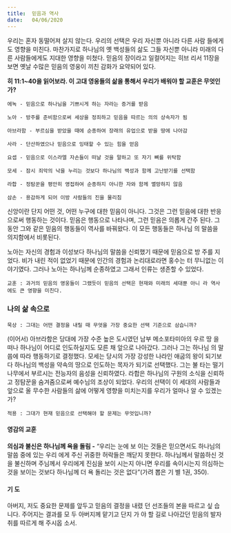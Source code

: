 ```yaml
---
title:  믿음과 역사
date:   04/06/2020
---
```


우리는 혼자 동떨어져 살지 않는다. 우리의 선택은 우리 자신뿐 아니라 다른 사람
들에게도 영향을 미친다. 마찬가지로 하나님의 옛 백성들의 삶도 그들 자신뿐 아니라
미래의 다른 사람들에게도 지대한 영향을 미쳤다. 믿음의 장이라고 일컬어지는 히브
리서 11장을 보면 옛날 수많은 믿음의 영웅이 끼친 감화가 요약되어 있다.

**히 11:1~40을 읽어보라. 이 고대 영웅들의 삶을 통해서 우리가 배워야 할 교훈은
무엇인가?**

`에녹 - 믿음으로 하나님을 기쁘시게 하는 자라는 증거를 받음`

`노아 - 방주를 준비함으로써 세상을 정죄하고 믿음을 따르는 의의 상속자가 됨`

`아브라함 - 부르심을 받았을 때에 순종하여 장래의 유업으로 받을 땅에 나아감`

`사라 - 단산하였으나 믿음으로 잉태할 수 있는 힘을 얻음`

`요셉 - 믿음으로 이스라엘 자손들이 떠날 것을 말하고 또 자기 뼈를 위탁함`

`모세 - 잠시 죄악의 낙을 누리는 것보다 하나님의 백성과 함께 고난받기를 선택함`

`라합 - 정탐꾼을 평안히 영접하여 순종하지 아니한 자와 함께 멸망하지 않음`

`삼손 - 용감하게 되어 이방 사람들의 진을 물리침`

신앙이란 단지 어떤 것, 어떤 누구에 대한 믿음이 아니다. 그것은 그런 믿음에 대한
반응으로써 행동하는 것이다. 믿음은 행동으로 나타나며, 그런 믿음은 의롭게 간주
된다. 그동안 그와 같은 믿음의 행동들이 역사를 바꿔왔다. 이 모든 행동들은 하나님
의 말씀을 의지함에서 비롯된다.

노아는 자신의 경험과 이성보다 하나님의 말씀을 신뢰했기 때문에 믿음으로 방
주를 지었다. 비가 내린 적이 없었기 때문에 인간의 경험과 논리대로라면 홍수는 터
무니없는 이야기였다. 그러나 노아는 하나님께 순종하였고 그래서 인류는 생존할 수
있었다.

`교훈 : 과거의 믿음의 영웅들이 그랬듯이 믿음의 선택은 현재와 미래의 세대뿐 아니
라 역사에도 큰 영향을 미친다.`

### 나의 삶 속으로

`묵상 : 그대는 어떤 결정을 내릴 때 무엇을 가장 중요한 선택 기준으로 삼습니까?`

(이어서) 아브라함은 당대에 가장 수준 높은 도시였던 남부 메소포타미아의 우르 땅
을 떠나 하나님이 어디로 인도하실지도 모른 채 앞으로 나아갔다. 그러나 그는 하나님
의 말씀에 따라 행동하기로 결정했다. 모세는 당시의 가장 강성한 나라인 애굽의 왕이
되기보다 하나님의 백성을 약속의 땅으로 인도하는 목자가 되기로 선택했다. 그는 불
타는 떨기나무에서 부르시는 전능자의 음성을 신뢰하였다. 라합은 하나님의 구원의
소식을 신뢰하고 정탐꾼을 숨겨줌으로써 예수님의 조상이 되었다. 우리의 선택이 이
세대의 사람들과 앞으로 올 무수한 사람들의 삶에 어떻게 영향을 미치는지를 우리가
얼마나 알 수 있겠는가?

`적용 : 그대가 현재 믿음으로 선택해야 할 문제는 무엇입니까?`

#### 영감의 교훈

**의심과 불신은 하나님께 욕을 돌림 -** “우리는 눈에 보
이는 것들은 믿으면서도 하나님의 말씀 중에 있는 우리
에게 주신 귀중한 허락들은 깨닫지 못한다. 하나님께서
말씀하신 것을 불신하며 주님께서 우리에게 진심을 보이
시는지 아니면 우리를 속이시는지 의심하는 것을 보이는
것보다 하나님께 더 욕 돌리는 것은 없다”(가려 뽑은 기
별 1권, 350).

#### 기 도

아버지, 저도 중요한 문제를
앞두고 믿음의 결정을 내렸
던 선조들의 본을 따르고 싶
습니다. 주어지는 결과를 모
두 아버지께 맡기고 단지 가
야 할 길로 나아갔던 믿음의
발자취를 따르게 해 주시옵
소서.